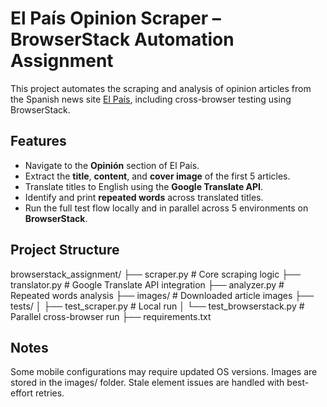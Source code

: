 # El País Opinion Scraper – BrowserStack Automation Assignment

This project automates the scraping and analysis of opinion articles from the Spanish news site [El País](https://elpais.com), including cross-browser testing using BrowserStack.

## Features

- Navigate to the **Opinión** section of El País.
- Extract the **title**, **content**, and **cover image** of the first 5 articles.
- Translate titles to English using the **Google Translate API**.
- Identify and print **repeated words** across translated titles.
- Run the full test flow locally and in parallel across 5 environments on **BrowserStack**.

## Project Structure
browserstack_assignment/
├── scraper.py # Core scraping logic
├── translator.py # Google Translate API integration
├── analyzer.py # Repeated words analysis
├── images/ # Downloaded article images
├── tests/
│ ├── test_scraper.py # Local run
│ └── test_browserstack.py # Parallel cross-browser run
├── requirements.txt

## Notes
Some mobile configurations may require updated OS versions.
Images are stored in the images/ folder.
Stale element issues are handled with best-effort retries.